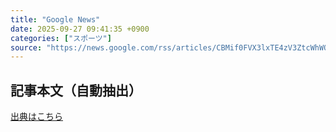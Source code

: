 ```yaml
---
title: "Google News"
date: 2025-09-27 09:41:35 +0900
categories: ["スポーツ"]
source: "https://news.google.com/rss/articles/CBMif0FVX3lxTE4zV3ZtcWhWQlBJR0E0d1hmU3N1eXFFaGs0Qnc2eXRpdEVxRDBYV0Q3ZDFhNFMxamJBY01yRlpDMVpqbWowX0MwUjk5OFJnRVlKTHdudVNtY2V4WUl0VDZlWEZrdmVEaUVLaUkwZXdIZXJnbnlxbUdpcUdkeGN1UFE?oc=5"
---
```


## 記事本文（自動抽出）
<body class="y0K44d EA71Tc" id="readabilityBody"></body>

[出典はこちら](https://news.google.com/rss/articles/CBMif0FVX3lxTE4zV3ZtcWhWQlBJR0E0d1hmU3N1eXFFaGs0Qnc2eXRpdEVxRDBYV0Q3ZDFhNFMxamJBY01yRlpDMVpqbWowX0MwUjk5OFJnRVlKTHdudVNtY2V4WUl0VDZlWEZrdmVEaUVLaUkwZXdIZXJnbnlxbUdpcUdkeGN1UFE?oc=5)
